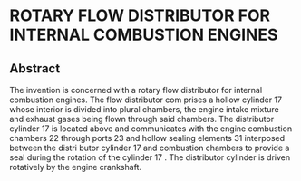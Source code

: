 # ROTARY FLOW DISTRIBUTOR FOR INTERNAL COMBUSTION ENGINES

## Abstract
The invention is concerned with a rotary flow distributor for internal combustion engines. The flow distributor com prises a hollow cylinder 17 whose interior is divided into plural chambers, the engine intake mixture and exhaust gases being flown through said chambers. The distributor cylinder 17 is located above and communicates with the engine combustion chambers 22 through ports 23 and hollow sealing elements 31 interposed between the distri butor cylinder 17 and combustion chambers to provide a seal during the rotation of the cylinder 17 . The distributor cylinder is driven rotatively by the engine crankshaft.